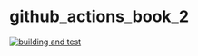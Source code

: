 # github_actions_book_2

[![building and test](https://github.com/ksnt/.github/workflows/ci.yml/badge.svg)](https://github.com/ksnt/github_actions_book_2/actions/workflows/ci.yml/badge.svg)
